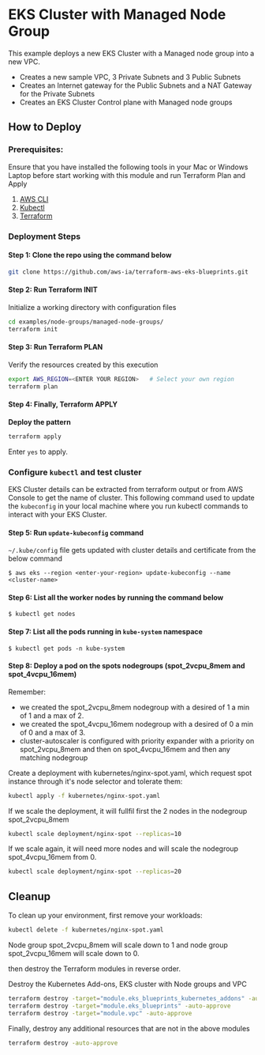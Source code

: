 # EKS Cluster with Managed Node Group

This example deploys a new EKS Cluster with a Managed node group into a new VPC.

- Creates a new sample VPC, 3 Private Subnets and 3 Public Subnets
- Creates an Internet gateway for the Public Subnets and a NAT Gateway for the Private Subnets
- Creates an EKS Cluster Control plane with Managed node groups

## How to Deploy

### Prerequisites:

Ensure that you have installed the following tools in your Mac or Windows Laptop before start working with this module and run Terraform Plan and Apply

1. [AWS CLI](https://docs.aws.amazon.com/cli/latest/userguide/install-cliv2.html)
2. [Kubectl](https://Kubernetes.io/docs/tasks/tools/)
3. [Terraform](https://learn.hashicorp.com/tutorials/terraform/install-cli)

### Deployment Steps

#### Step 1: Clone the repo using the command below

```sh
git clone https://github.com/aws-ia/terraform-aws-eks-blueprints.git
```

#### Step 2: Run Terraform INIT

Initialize a working directory with configuration files

```sh
cd examples/node-groups/managed-node-groups/
terraform init
```

#### Step 3: Run Terraform PLAN

Verify the resources created by this execution

```sh
export AWS_REGION=<ENTER YOUR REGION>   # Select your own region
terraform plan
```

#### Step 4: Finally, Terraform APPLY

**Deploy the pattern**

```sh
terraform apply
```

Enter `yes` to apply.

### Configure `kubectl` and test cluster

EKS Cluster details can be extracted from terraform output or from AWS Console to get the name of cluster.
This following command used to update the `kubeconfig` in your local machine where you run kubectl commands to interact with your EKS Cluster.

#### Step 5: Run `update-kubeconfig` command

`~/.kube/config` file gets updated with cluster details and certificate from the below command

    $ aws eks --region <enter-your-region> update-kubeconfig --name <cluster-name>

#### Step 6: List all the worker nodes by running the command below

    $ kubectl get nodes

#### Step 7: List all the pods running in `kube-system` namespace

    $ kubectl get pods -n kube-system

#### Step 8: Deploy a pod on the spots nodegroups (spot_2vcpu_8mem and spot_4vcpu_16mem)

Remember:

- we created the spot_2vcpu_8mem nodegroup with a desired of 1 a min of 1 and a max of 2.
- we created the spot_4vcpu_16mem nodegroup with a desired of 0 a min of 0 and a max of 3.
- cluster-autoscaler is configured with priority expander with a priority on spot_2vcpu_8mem and then on spot_4vcpu_16mem and then any matching nodegroup

Create a deployment with kubernetes/nginx-spot.yaml, which request spot instance through it's node selector and tolerate them:

```bash
kubectl apply -f kubernetes/nginx-spot.yaml
```

If we scale the deployment, it will fullfil first the 2 nodes in the nodegroup spot_2vcpu_8mem

```bash
kubectl scale deployment/nginx-spot --replicas=10
```

If we scale again, it will need more nodes and will scale the nodegroup spot_4vcpu_16mem from 0.

```bash
kubectl scale deployment/nginx-spot --replicas=20
```

## Cleanup

To clean up your environment, first remove your workloads:

```bash
kubectl delete -f kubernetes/nginx-spot.yaml
```

Node group spot_2vcpu_8mem will scale down to 1 and node group spot_2vcpu_16mem will scale down to 0.

then destroy the Terraform modules in reverse order.

Destroy the Kubernetes Add-ons, EKS cluster with Node groups and VPC

```sh
terraform destroy -target="module.eks_blueprints_kubernetes_addons" -auto-approve
terraform destroy -target="module.eks_blueprints" -auto-approve
terraform destroy -target="module.vpc" -auto-approve
```

Finally, destroy any additional resources that are not in the above modules

```sh
terraform destroy -auto-approve
```
